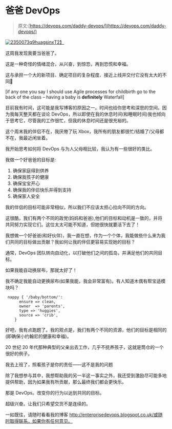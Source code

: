 # 爸爸 DevOps

> 原文:[https://devops.com/daddy-devops/](https://devops.com/daddy-devops/)

[![2350073q9huagsinx](../Images/4570fe44d7e65898f988146678607730.png)T2】](https://devops.com/wp-content/uploads/2014/08/2350073q9huagsinx.jpg)

这周我发现我要当爸爸了。

这是一种奇怪的情绪混合，从兴奋，到惊恐，再到恐慌和幸福。

这与承担一个大的新项目、确定项目的复杂程度、接近上线并交付它没有太大的不同🙂

[if any one you say I should use Agile processes for childbirth go to the back of the class – having a baby is **definitely** Waterfall]

目前我有时间，这可能是我写博客的原因之一。时间也给你思考和深思的空间。因为我每天整天都在谈论 DevOps，所以即使在我的休息时间(和睡眠时间)我也倾向于思考它，尽管我的工作很忙，但我的休息时间还是很充裕的。

这个周末我的伴侣不在，我厌倦了玩 Xbox，我所有的朋友都很忙/结婚了/父母都不在，我最近闲坐着。

我开始思考如何将 DevOps 与为人父母相比较，我认为有一些很好的类比。

我做一个好爸爸的目标是:

1.  确保家庭得到供养
2.  确保我孩子的健康
3.  确保宝宝开心
4.  确保我的伴侣快乐并得到支持
5.  确保家人安全

我的伴侣的目标可能非常相似，所以我们不应该太担心拉向不同的方向。

这很酷，我们有两个不同的政党(妈妈和爸爸),他们的目标和动机是一致的，并将共同努力实现它们。这位太太可能不知道，但她很快就要活下去了！

我想做一个好爸爸(和好伙伴)，我一直在想，作为一个个体，我能做些什么来为我们共同的目标做出贡献？我如何让我的伴侣更容易实现她的目标？

通常，DevOps 团队转向自动化，以打破他们之间的孤岛，并满足他们的共同目标。

如果我能自动换尿布，那就太好了！

我不确定我能自动更换尿布(如果我能，我会非常富有)。有人知道木偶有帮宝适模块吗？

```
 nappy { '/baby/bottom/':
      ensure => clean,
      owner  => 'parents',
      type => 'huggies',
      source => 'crib',
    } 
```

好吧，我有点跑题了。我的观点是，我们有两个不同的资源，他们的目标是相同的(即确保小约翰尼的健康和幸福)。

20 世纪 20 年代那种典型的父亲出去工作，几乎不抚养孩子，这就是筒仓的一个很好的例子。

我去上班了，照看孩子是你的责任——这不是我的问题

除了我想参与其中，我想帮助我的另一半这一事实之外，我还受到激励尽可能多地提供帮助，因为如果我有所贡献，那么最终我们都会更快乐。

那是 DevOps。改变你的行为以达到共同的目标。

超级兴奋。让我们只希望交货不是连续的。

一如既往，请随时看看我的博客 http://enterprisedevops.blogspot.co.uk/或随时取得联系，如果你有任何意见。